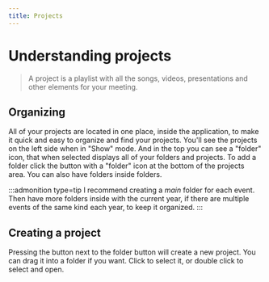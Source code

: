 ```yaml
---
title: Projects
---
```


# Understanding projects

> A project is a playlist with all the songs, videos, presentations and other elements for your meeting.

## Organizing

All of your projects are located in one place, inside the application, to make it quick and easy to organize and find your projects. You'll see the projects on the left side when in "Show" mode. And in the top you can see a "folder" icon, that when selected displays all of your folders and projects. To add a folder click the button with a "folder" icon at the bottom of the projects area. You can also have folders inside folders.

:::admonition type=tip
I recommend creating a _main_ folder for each event. Then have more folders inside with the current year, if there are multiple events of the same kind each year, to keep it organized.
:::

## Creating a project

Pressing the button next to the folder button will create a new project. You can drag it into a folder if you want. Click to select it, or double click to select and open.
